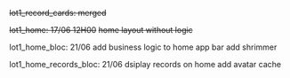 ~~lot1_record_cards: merged~~

~~lot1_home: 17/06 12H00~~
~~home layout without logic~~

lot1_home_bloc: 21/06
add business logic to home app bar
add shrimmer

lot1_home_records_bloc: 21/06
dsiplay records on home
add avatar cache
